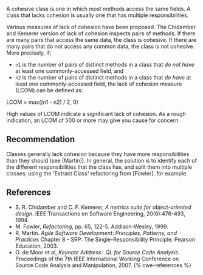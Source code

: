 A cohesive class is one in which most methods access the same fields. A class that lacks cohesion is usually one that has multiple responsibilities.

Various measures of lack of cohesion have been proposed. The Chidamber and Kemerer version of lack of cohesion inspects pairs of methods. If there are many pairs that access the same data, the class is cohesive. If there are many pairs that do not access any common data, the class is not cohesive. More precisely, if:

* `n1` is the number of pairs of distinct methods in a class that *do not have* at least one commonly-accessed field, and
* `n2` is the number of pairs of distinct methods in a class that *do have* at least one commonly-accessed field,
the lack of cohesion measure (LCOM) can be defined as:

LCOM = max((n1 - n2) / 2, 0)

High values of LCOM indicate a significant lack of cohesion. As a rough indication, an LCOM of 500 or more may give you cause for concern.


## Recommendation
Classes generally lack cohesion because they have more responsibilities than they should (see \[Martin\]). In general, the solution is to identify each of the different responsibilities that the class has, and split them into multiple classes, using the 'Extract Class' refactoring from \[Fowler\], for example.


## References
* S. R. Chidamber and C. F. Kemerer, *A metrics suite for object-oriented design*. IEEE Transactions on Software Engineering, 20(6):476-493, 1994.
* M. Fowler, *Refactoring*, pp. 65, 122-5. Addison-Wesley, 1999.
* R. Martin. *Agile Software Development: Principles, Patterns, and Practices* Chapter 8 - SRP: The Single-Responsibility Principle. Pearson Education, 2003.
* O. de Moor et al, *Keynote Address: .QL for Source Code Analysis*. Proceedings of the 7th IEEE International Working Conference on Source Code Analysis and Manipulation, 2007.
{% cwe-references %}
